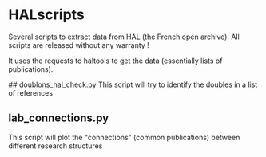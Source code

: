 # HALscripts
Several scripts to extract data from HAL (the French open archive).
All scripts are released without any warranty !

It uses the requests to haltools to get the data (essentially lists of publications).

## doublons_hal_check.py 
This script will try to identify the doubles in a list of references 

## lab_connections.py
This script will plot the "connections" (common publications) between different research structures
